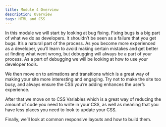 ```yaml
---
title: Module 4 Overview
description: Overview
tags: HTML and CSS
---
```


In this module we will start by looking at bug fixing. Fixing bugs is a big part of what we do as developers. It shouldn’t be seen as a failure that you get bugs. It’s a natural part of the process. As you become more experienced as a developer, you’ll learn to avoid making certain mistakes and get better at finding what went wrong, but debugging will always be a part of your process. As a part of debugging we will be looking at how to use your developer tools.

We then move on to animations and transitions which is a great way of making your site more interesting and engaging. Try not to make the site too busy, and always ensure the CSS you’re adding enhances the user’s experience.

After that we move on to CSS Variables which is a great way of reducing the amount of code you need to write in your CSS, as well as meaning that you have less places you need to look to update your CSS.

Finally, we’ll look at common responsive layouts and how to build them.
